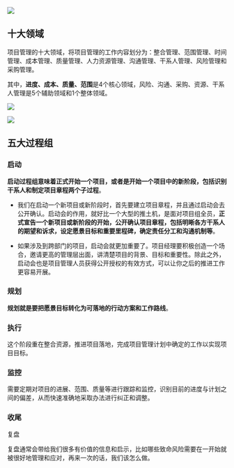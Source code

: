 ![](/Users/lijingxiao/Library/Application%20Support/marktext/images/2022-03-29-20-50-00-image.png)

## 十大领域

项目管理的十大领域，将项目管理的工作内容划分为：整合管理、范围管理、时间管理、成本管理、质量管理、人力资源管理、沟通管理、干系人管理、风险管理和采购管理。

其中，**进度、成本、质量、范围**是4个核心领域，风险、沟通、采购、资源、干系人管理是5个辅助领域和1个整体领域。

![](/Users/lijingxiao/Library/Application%20Support/marktext/images/2022-03-29-20-48-46-image.png)

![](/Users/lijingxiao/Library/Application%20Support/marktext/images/2022-03-29-20-48-12-image.png)

## 五大过程组

### 启动

**启动过程组意味着正式开始一个项目，或者是开始一个项目中的新阶段，包括识别干系人和制定项目章程两个子过程**。

- 我们在启动一个新项目或新阶段时，首先要建立项目章程，并且通过启动会去公开确认。启动会的作用，就好比一个大型的推土机，是面对项目组全员，**正式宣告一个新项目或新阶段的开始，公开确认项目章程，包括明晰各方干系人的期望和诉求，设定愿景目标和重要里程碑，确定责任分工和沟通机制等**。

- 如果涉及到跨部门的项目，启动会就更加重要了。项目经理要积极创造一个场合，邀请更高的管理层出面，讲清楚项目的背景、目标和重要性。除此之外，启动会也是项目管理人员获得公开授权的有效方式，可以让你之后的推进工作更容易开展。

### 规划

**规划就是要把愿景目标转化为可落地的行动方案和工作路线**。

### 执行

这个阶段重在整合资源，推进项目落地，完成项目管理计划中确定的工作以实现项目目标。

### 监控

需要定期对项目的进展、范围、质量等进行跟踪和监控，识别目前的进度与计划之间的偏差，从而快速准确地采取办法进行纠正和调整。

### 收尾

复盘

复盘通常会带给我们很多有价值的信息和启示，比如哪些致命风险需要在一开始就被很好地管理和应对，再来一次的话，我们该怎么做。
